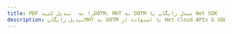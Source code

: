 ---title: PDF را به  تبدیل کنیدDOTM، MHT به DOTM مبدل رایگان یا Net SDKdescription: تبدیل رایگانMHT به DOTM با استفاده از Net Cloud APIs & SDK همچنین اسناد PDF را در Cloud ایجاد، ویرایش و رندر کنید.---